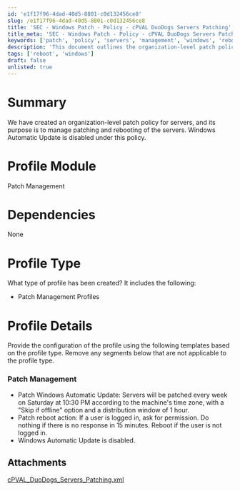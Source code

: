 ```yaml
---
id: 'e1f17f96-4dad-40d5-8801-c0d132456ce8'
slug: /e1f17f96-4dad-40d5-8801-c0d132456ce8
title: 'SEC - Windows Patch - Policy - cPVAL DuoDogs Servers Patching'
title_meta: 'SEC - Windows Patch - Policy - cPVAL DuoDogs Servers Patching'
keywords: ['patch', 'policy', 'servers', 'management', 'windows', 'reboot']
description: 'This document outlines the organization-level patch policy for servers, detailing the configuration for patch management, including the scheduling of updates and reboot actions. It emphasizes the disabling of Windows Automatic Update and the conditions under which server reboots occur.'
tags: ['reboot', 'windows']
draft: false
unlisted: true
---
```


# Summary

We have created an organization-level patch policy for servers, and its purpose is to manage patching and rebooting of the servers. Windows Automatic Update is disabled under this policy.

# Profile Module

Patch Management

# Dependencies

None

# Profile Type

What type of profile has been created? It includes the following:

- Patch Management Profiles

# Profile Details

Provide the configuration of the profile using the following templates based on the profile type. Remove any segments below that are not applicable to the profile type.

### Patch Management

- Patch Windows Automatic Update: Servers will be patched every week on Saturday at 10:30 PM according to the machine's time zone, with a "Skip if offline" option and a distribution window of 1 hour.
- Patch reboot action: If a user is logged in, ask for permission. Do nothing if there is no response in 15 minutes. Reboot if the user is not logged in.
- Windows Automatic Update is disabled.
## Attachments
[cPVAL_DuoDogs_Servers_Patching.xml](<../../static/attachments/itg/11112364/cPVAL_DuoDogs_Servers_Patching.xml>)